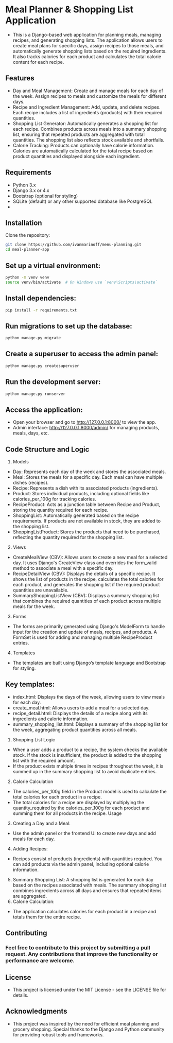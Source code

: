 # Meal Planner & Shopping List Application
- This is a Django-based web application for planning meals, managing recipes, and generating shopping lists. 
The application allows users to create meal plans for specific days, assign recipes to those meals, and automatically generate shopping lists based on the required ingredients. It also tracks calories for each product and calculates the total calorie content for each recipe.

## Features
- Day and Meal Management:
Create and manage meals for each day of the week.
Assign recipes to meals and customize the meals for different days.
- Recipe and Ingredient Management:
Add, update, and delete recipes.
Each recipe includes a list of ingredients (products) with their required quantities.
- Shopping List Generator:
Automatically generates a shopping list for each recipe.
Combines products across meals into a summary shopping list, ensuring that repeated products are aggregated with total quantities.
The shopping list also reflects stock available and shortfalls.
- Calorie Tracking:
Products can optionally have calorie information.
Calories are automatically calculated for the total recipe based on product quantities and displayed alongside each ingredient.

## Requirements
- Python 3.x
- Django 3.x or 4.x
- Bootstrap (optional for styling)
- SQLite (default) or any other supported database like PostgreSQL
- 
## Installation
Clone the repository:

```bash
git clone https://github.com/ivanmarinoff/menu-planning.git
cd meal-planner-app
```
## Set up a virtual environment:

```bash
python -m venv venv
source venv/bin/activate  # On Windows use `venv\Scripts\activate`
```
## Install dependencies:

```bash
pip install -r requirements.txt
```
## Run migrations to set up the database:

```bash
python manage.py migrate
```
## Create a superuser to access the admin panel:

```bash
python manage.py createsuperuser
```
## Run the development server:

```bash
python manage.py runserver
```
## Access the application:

- Open your browser and go to http://127.0.0.1:8000/ to view the app.
- Admin interface: http://127.0.0.1:8000/admin/ for managing products, meals, days, etc.
## Code Structure and Logic
1. Models
- Day: Represents each day of the week and stores the associated meals.
- Meal: Stores the meals for a specific day. Each meal can have multiple dishes (recipes).
- Recipe: Represents a dish with its associated products (ingredients).
- Product: Stores individual products, including optional fields like calories_per_100g for tracking calories.
- RecipeProduct: Acts as a junction table between Recipe and Product, storing the quantity required for each recipe.
- ShoppingList: Automatically generated based on the recipe requirements. If products are not available in stock, they are added to the shopping list.
- ShoppingListProduct: Stores the products that need to be purchased, reflecting the quantity required for the shopping list.
2. Views
- CreateMealView (CBV): Allows users to create a new meal for a selected day. It uses Django's CreateView class and overrides the form_valid method to associate a meal with a specific day.
- RecipeDetailView (CBV): Displays the details of a specific recipe. It shows the list of products in the recipe, calculates the total calories for each product, and generates the shopping list if the required product quantities are unavailable.
- SummaryShoppingListView (CBV): Displays a summary shopping list that combines the required quantities of each product across multiple meals for the week.
3. Forms
- The forms are primarily generated using Django's ModelForm to handle input for the creation and update of meals, recipes, and products. A FormSet is used for adding and managing multiple RecipeProduct entries.
4. Templates
- The templates are built using Django’s template language and Bootstrap for styling.
## Key templates:
- index.html: Displays the days of the week, allowing users to view meals for each day.
- create_meal.html: Allows users to add a meal for a selected day.
- recipe_detail.html: Displays the details of a recipe along with its ingredients and calorie information.
- summary_shopping_list.html: Displays a summary of the shopping list for the week, aggregating product quantities across all meals.
1. Shopping List Logic
- When a user adds a product to a recipe, the system checks the available stock. If the stock is insufficient, the product is added to the shopping list with the required amount.
- If the product exists multiple times in recipes throughout the week, it is summed up in the summary shopping list to avoid duplicate entries.
2. Calorie Calculation
- The calories_per_100g field in the Product model is used to calculate the total calories for each product in a recipe.
- The total calories for a recipe are displayed by multiplying the quantity_required by the calories_per_100g for each product and summing them for all products in the recipe.
Usage
3. Creating a Day and a Meal:
- Use the admin panel or the frontend UI to create new days and add meals for each day.
4. Adding Recipes:
- Recipes consist of products (ingredients) with quantities required.
You can add products via the admin panel, including optional calorie information.
5. Summary Shopping List:
A shopping list is generated for each day based on the recipes associated with meals.
The summary shopping list combines ingredients across all days and ensures that repeated items are aggregated.
6. Calorie Calculation:
- The application calculates calories for each product in a recipe and totals them for the entire recipe.

## Contributing
### Feel free to contribute to this project by submitting a pull request. Any contributions that improve the functionality or performance are welcome.

## License
- This project is licensed under the MIT License - see the LICENSE file for details.

## Acknowledgments
- This project was inspired by the need for efficient meal planning and grocery shopping.
Special thanks to the Django and Python community for providing robust tools and frameworks.


